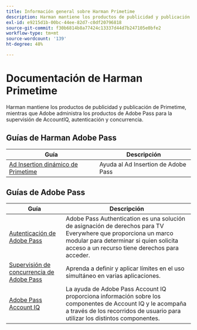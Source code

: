 ```yaml
---
title: Información general sobre Harman Primetime
description: Harman mantiene los productos de publicidad y publicación de Primetime, mientras que Adobe administra los productos de Adobe Pass para la supervisión de AccountIQ, autenticación y concurrencia.
exl-id: e9215d1b-00bc-44ee-82d7-c0df20796818
source-git-commit: f30b6814b8a77424c13337d44d7b247105e0bfe2
workflow-type: tm+mt
source-wordcount: '139'
ht-degree: 48%

---
```


# Documentación de Harman Primetime

<!--
NOTE: Don't change Primetime to Pass in this file. All the stuff that belongs to Harman is still Primetime.
-->

Harman mantiene los productos de publicidad y publicación de Primetime, mientras que Adobe administra los productos de Adobe Pass para la supervisión de AccountIQ, autenticación y concurrencia.

## Guías de Harman Adobe Pass

| Guía | Descripción |
|--- |--- |
| [Ad Insertion dinámico de Primetime](https://experienceleague.adobe.com/docs/primetime/ad-insertion/home.html?lang=es) | Ayuda al Ad Insertion de Adobe Pass |

## Guías de Adobe Pass

| Guía | Descripción |
|--- |--- |
| [Autenticación de Adobe Pass](/help/authentication/home.md) | Adobe Pass Authentication es una solución de asignación de derechos para TV Everywhere que proporciona un marco modular para determinar si quien solicita acceso a un recurso tiene derechos para acceder. |
| [Supervisión de concurrencia de Adobe Pass](/help/concurrency-monitoring/cm-home.md) | Aprenda a definir y aplicar límites en el uso simultáneo en varias aplicaciones. |
| [Adobe Pass Account IQ](/help/accountiq/home.md) | La ayuda de Adobe Pass Account IQ proporciona información sobre los componentes de Account IQ y le acompaña a través de los recorridos de usuario para utilizar los distintos componentes. |
